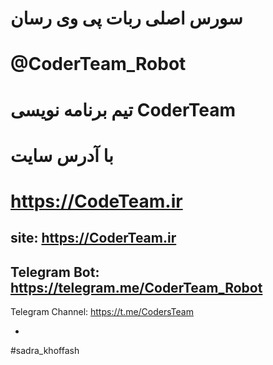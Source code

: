 # سورس اصلی ربات پی وی رسان
# @CoderTeam_Robot

# تیم برنامه نویسی CoderTeam
# با آدرس سایت
# https://CodeTeam.ir

site: https://CoderTeam.ir
-
Telegram Bot: https://telegram.me/CoderTeam_Robot
-
Telegram Channel: https://t.me/CodersTeam

-
#sadra_khoffash
